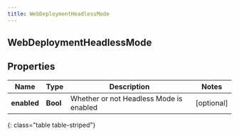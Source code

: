 ```yaml
---
title: WebDeploymentHeadlessMode
---
```

## WebDeploymentHeadlessMode

## Properties

|Name | Type | Description | Notes|
|------------ | ------------- | ------------- | -------------|
| **enabled** | **Bool** | Whether or not Headless Mode is enabled | [optional] |
{: class="table table-striped"}



